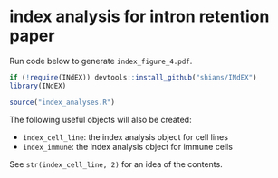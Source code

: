 # index analysis for intron retention paper

Run code below to generate `index_figure_4.pdf`.

```r
if (!require(INdEX)) devtools::install_github("shians/INdEX")
library(INdEX)

source("index_analyses.R")
```

The following useful objects will also be created:

* `index_cell_line`: the index analysis object for cell lines
* `index_immune`: the index analysis object for immune cells

See `str(index_cell_line, 2)` for an idea of the contents.
